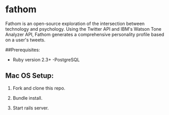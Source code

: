 # fathom

Fathom is an open-source exploration of the intersection between technology and psychology. Using the Twitter API and IBM's Watson Tone Analyzer API, Fathom generates a comprehensive personality profile based on a user's tweets.


##Prerequisites:
- Ruby version 2.3+
-PostgreSQL

## Mac OS Setup:
1. Fork and clone this repo.

2. Bundle install.

3. Start rails server.
